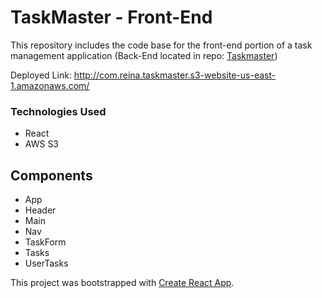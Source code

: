 
# TaskMaster - Front-End

This repository includes the code base for the front-end portion of a task management application (Back-End located in repo: [Taskmaster](https://github.com/river-ceanne/taskmaster))

Deployed Link: http://com.reina.taskmaster.s3-website-us-east-1.amazonaws.com/

### Technologies Used
  - React
  - AWS S3

## Components
 * App
 * Header
 * Main
 * Nav
 * TaskForm
 * Tasks
 * UserTasks

This project was bootstrapped with [Create React App](https://github.com/facebook/create-react-app).
